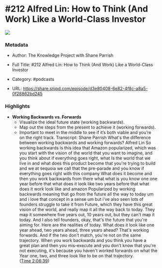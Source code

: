 # #212 Alfred Lin: How to Think (And Work) Like a World-Class Investor

![](https://wsrv.nl/?url=https%3A%2F%2Fd3t3ozftmdmh3i.cloudfront.net%2Fstaging%2Fpodcast_uploaded_nologo%2F41261811%2Fca7460c14fa4e2f8.png&w=100&h=100)

### Metadata

- Author: The Knowledge Project with Shane Parrish
- Full Title: #212 Alfred Lin: How to Think (And Work) Like a World-Class Investor
- Category: #podcasts



- URL: https://share.snipd.com/episode/d3e80408-6e82-4f8c-a8a5-0f28862bd245

### Highlights

- **Working Backwards vs. Forwards**
  * Visualize the ideal future state (working backwards).
  * Map out the steps from the present to achieve it (working forwards).
  * Important to meet in the middle to see if it’s both viable and you’re on the right track.
  Transcript:
  Shane Parrish
  What's the difference between working backwards and working forwards?
  Alfred Lin
  So working backwards is this idea that Amazon popularized, which was you start with the vision of the world that you want to imagine, and you think about if everything goes right, what Is the world that we live in and what does this product become that you're trying to build and we at sequoia we call that the pre-parade and you know if everything goes right with this company What does it become and then you work backwards from there what what is you know one one year before that what does it look like two years before that what does it work look like and amazon Popularized by working backwards meaning that go from the future all the way to today um and i love that concept in a sense um but i've also seen lots of founders struggle to take it from Future, which they have this great vision of the world, and really map it all the way back to today. They map it somewhere five years out, 10 years out, but they can't map it today. And I also tell founders, okay, that's the future that you're aiming for. Here are the realities of today. What does it look like one year ahead, two years ahead, three years ahead? That's working forwards. And if the two don't match, you're not on the same trajectory. When you work backwards and you think you have a great plan and then you mis-execute and you don't know that you're not executing, it's because you haven't worked forwards on what the Year one, two, and three look like to be on that trajectory. ([Time 2:06:39](https://share.snipd.com/snip/d8640dc6-90c7-4403-aac5-d4d182f1c5c7))
